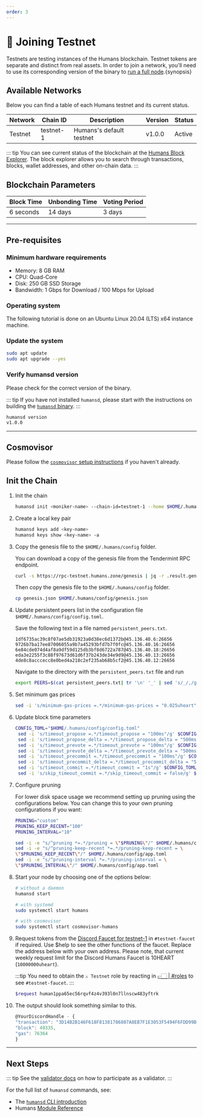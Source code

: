 ```yaml
---
order: 3
---
```


# 🤖 Joining Testnet

Testnets are testing instances of the Humans blockchain. Testnet tokens are separate and distinct from real assets. In order to join a network, you'll need to use its corresponding version of the binary to [run a full node](/dev/cli/humansd-binary.html).{synopsis}

## Available Networks

Below you can find a table of each Humans testnet and its current status. 

| Network | Chain ID  | Description              | Version | Status |
| ------- | --------- | ------------------------ | ------- | ------ |
| Testnet | testnet-1 | Humans's default testnet | v1.0.0  | Active |

::: tip
You can see current status of the blockchain at the [Humans Block Explorer](https://explorer.humans.zone/humans-testnet).
The block explorer allows you to search through transactions, blocks, wallet addresses, and other on-chain data.
:::

## Blockchain Parameters

| Block Time | Unbonding Time | Voting Period |
| ---------- | -------------- | ------------- |
| 6 seconds  | 14 days        | 3 days        |

---

## Pre-requisites 

### Minimum hardware requirements

- Memory: 8 GB RAM
- CPU: Quad-Core
- Disk: 250 GB SSD Storage
- Bandwidth: 1 Gbps for Download / 100 Mbps for Upload

### Operating system

The following tutorial is done on an Ubuntu Linux 20.04 (LTS) x64 instance machine.

### Update the system

```bash
sudo apt update
sudo apt upgrade --yes
```

### Verify humansd version

Please check for the correct version of the binary. 

::: tip
If you have not installed `humansd`, please start with the instructions on building the [`humansd` binary](/dev/cli/humansd-binary.html).
:::

```bash
humansd version
v1.0.0
```

---

## Cosmovisor 

Please follow the [`cosmovisor` setup instructions](/run-nodes/testnet/system-daemon.html) if you haven't already.

## Init the Chain

1. Init the chain

    ```bash
    humansd init <moniker-name> --chain-id=testnet-1 --home $HOME/.humans
    ```

2. Create a local key pair

    ```bash
    humansd keys add <key-name>
    humansd keys show <key-name> -a
    ```

3. Copy the genesis file to the `$HOME/.humans/config` folder.
  
    You can download a copy of the genesis file from the Tendermint RPC endpoint. 
    
    ```bash
    curl -s https://rpc-testnet.humans.zone/genesis | jq -r .result.genesis > genesis.json
    ```
    
    Then copy the genesis file to the `$HOME/.humans/config` folder.
    
    ```bash
    cp genesis.json $HOME/.humans/config/genesis.json
    ```

4. Update persistent peers list in the configuration file `$HOME/.humans/config/config.toml`.

    Save the following text in a file named `persistent_peers.txt`.

    ```
    1df6735ac39c8f07ae5db31923a0d38ec6d1372b@45.136.40.6:26656
    9726b7ba17ee87006055a9b7a45293bfd7b7f0fc@45.136.40.16:26656
    6e84cde074d4af8a9df59d125db3bf8d6722a787@45.136.40.18:26656
    eda3e2255f3c88f97673d61d6f37b243de34e9d9@45.136.40.13:26656
    4de8c8acccecc8e0bed4a218c2ef235ab68b5cf2@45.136.40.12:26656
    ```

    Navigate to the directory with the `persistent_peers.txt` file and run

    ```bash
    export PEERS=$(cat persistent_peers.txt| tr '\n' '_' | sed 's/_/,/g;s/,$//;s/^/"/;s/$/"/') && sed -i "s/persistent_peers = \"\"/persistent_peers = ${PEERS}/g" $HOME/.humans/config/config.toml
    ```

5. Set minimum gas prices

    ```bash
    sed -i 's/minimum-gas-prices =.*/minimum-gas-prices = "0.025uheart"/g' $HOME/.humans/config/app.toml
    ```

6. Update block time parameters

    ```bash
    CONFIG_TOML="$HOME/.humans/config/config.toml"
     sed -i 's/timeout_propose =.*/timeout_propose = "100ms"/g' $CONFIG_TOML
     sed -i 's/timeout_propose_delta =.*/timeout_propose_delta = "500ms"/g' $CONFIG_TOML
     sed -i 's/timeout_prevote =.*/timeout_prevote = "100ms"/g' $CONFIG_TOML
     sed -i 's/timeout_prevote_delta =.*/timeout_prevote_delta = "500ms"/g' $CONFIG_TOML
     sed -i 's/timeout_precommit =.*/timeout_precommit = "100ms"/g' $CONFIG_TOML
     sed -i 's/timeout_precommit_delta =.*/timeout_precommit_delta = "500ms"/g' $CONFIG_TOML
     sed -i 's/timeout_commit =.*/timeout_commit = "1s"/g' $CONFIG_TOML
     sed -i 's/skip_timeout_commit =.*/skip_timeout_commit = false/g' $CONFIG_TOML
    ```

7. Configure pruning
   
    For lower disk space usage we recommend setting up pruning using the configurations below. You can change this to your own pruning configurations if you want:

     ```bash
    PRUNING="custom"
    PRUNING_KEEP_RECENT="100"
    PRUNING_INTERVAL="10"

    sed -i -e "s/^pruning *=.*/pruning = \"$PRUNING\"/" $HOME/.humans/config/app.toml
    sed -i -e "s/^pruning-keep-recent *=.*/pruning-keep-recent = \
    \"$PRUNING_KEEP_RECENT\"/" $HOME/.humans/config/app.toml
    sed -i -e "s/^pruning-interval *=.*/pruning-interval = \
    \"$PRUNING_INTERVAL\"/" $HOME/.humans/config/app.toml
    ```

8. Start your node by choosing one of the options below:

    ```bash
    # without a daemon
    humansd start

    # with systemd
    sudo systemctl start humans

    # with cosmovisor
    sudo systemctl start cosmovisor-humans
    ```

9. Request tokens from the [Discord Faucet for testnet-1](https://discord.com/channels/999302051538411671/1039540296540770385) in `#testnet-faucet` if required. Use $help to see the other functions of the faucet. Replace the address below with your own address. Please note, that current weekly request limit for the Discord Humans Faucet is 10HEART (`10000000uheart`).

    :::tip
    You need to obtain the `⚔️ Testnet` role by reacting in [ 👉🏻 | #roles](https://discord.com/channels/999302051538411671/999302052192735290) to see `#testnet-faucet`.
    :::


    ```bash
    $request human1ppa65ec56rqvf4z4v393l0n7llnscw483yftrk
    ```

10. The output should look something similar to this.

    ```js
    @YourDiscordHandle - {
    "transaction": "3D14B2B146F618F81381786807A8EB7F1E3053F5494F6FDD99BF9CC20F4B7D5D",
    "block": 49335,
    "gas": 76364    
    }
    ```
---

## Next Steps

::: tip
See the [validator docs](/run-nodes/validators/validating-on-testnet.html) on how to participate as a validator.
:::

For the full list of `humansd` commands, see:
- The [`humansd` CLI introduction](/dev/cli/humansd-cli.html)
- Humans [Module Reference](../../dev/x)
